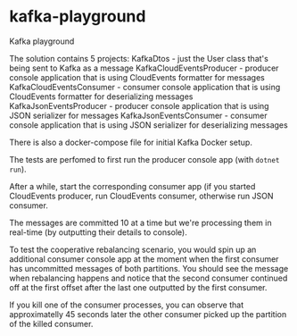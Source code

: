 # kafka-playground
Kafka playground

The solution contains 5 projects:
KafkaDtos - just the User class that's being sent to Kafka as a message
KafkaCloudEventsProducer - producer console application that is using CloudEvents formatter for messages
KafkaCloudEventsConsumer - consumer console application that is using CloudEvents formatter for deserializing messages
KafkaJsonEventsProducer - producer console application that is using JSON serializer for messages
KafkaJsonEventsConsumer - consumer console application that is using JSON serializer for deserializing messages

There is also a docker-compose file for initial Kafka Docker setup.

The tests are perfomed to first run the producer console app (with `dotnet run`). 

After a while, start the corresponding consumer app (if you started CloudEvents producer, run CloudEvents consumer, otherwise run JSON consumer.

The messages are committed 10 at a time but we're processing them in real-time (by outputting their details to console).

To test the cooperative rebalancing scenario, you would spin up an additional consumer console app at the moment when the first consumer has uncommitted messages of both partitions. You should see the message when rebalancing happens and notice that the second consumer continued off at the first offset after the last one outputted by the first consumer.

If you kill one of the consumer processes, you can observe that approximatelly 45 seconds later the other consumer picked up the partition of the killed consumer.
